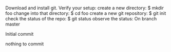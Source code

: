 Download and install git. Verify your setup:
create a new directory:
$ mkdir foo
change into that directory:
$ cd foo
create a new git repository:
$ git init
check the status of the repo:
$ git status
observe the status:
On branch master

Initial commit

nothing to commit
